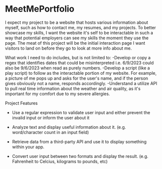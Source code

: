 # MeetMePortfolio

I expect my project to be a website that hosts various information about myself, such as how to contact me, my resumes, and my projects. To better showcase my skills, I want the website it's self to be interactable in such a way that potential employers can see my skills the moment they use the page. The meat of this project will be the initial interaction page I want visitors to land on before they go to look at more info about me.

What work I need to do includes, but is not limited to: -Develop or copy a regex that identifies dates that could be misinterpreted i.e. 6/9/2023 could also be 9/6/2023 when read as purely numbers. -Develop a script (like a play script) to follow as the interactable portion of my website. For example, a picture of me pops up and asks for the user's name, and if the person gives obviously not a name, responds accordingly. -Understand a utilize API to pull real time information about the weather and air quality, as it's important for my comfort due to my severe allergies.

Project Features

* Use a regular expression to validate user input and either prevent the invalid input or inform the user about it

* Analyze text and display useful information about it. (e.g. word/character count in an input field)

* Retrieve data from a third-party API and use it to display something within your app.

* Convert user input between two formats and display the result. (e.g. Fahrenheit to Celcius, kilograms to pounds, etc)
